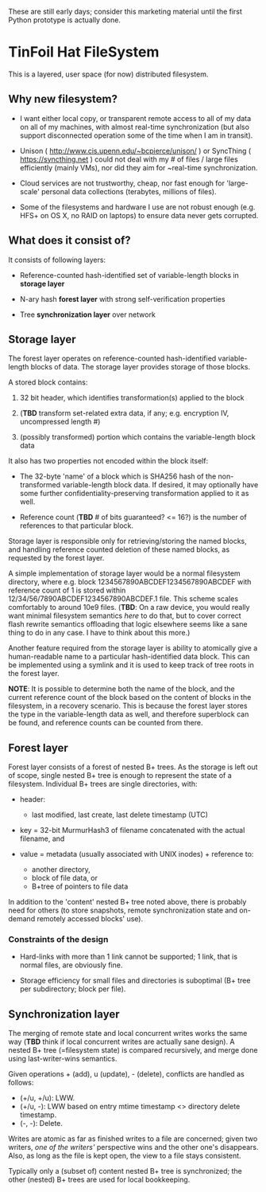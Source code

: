 These are still early days; consider this marketing material until the
first Python prototype is actually done.

# TinFoil Hat FileSystem #

This is a layered, user space (for now) distributed filesystem.

## Why new filesystem? ##

* I want either local copy, or transparent remote access to all of my data
  on all of my machines, with almost real-time synchronization (but also
  support disconnected operation some of the time when I am in transit).

* Unison ( http://www.cis.upenn.edu/~bcpierce/unison/ ) or SyncThing (
  https://syncthing.net ) could not deal with my # of files / large files
  efficiently (mainly VMs), nor did they aim for ~real-time
  synchronization.

* Cloud services are not trustworthy, cheap, nor fast enough for
  'large-scale' personal data collections (terabytes, millions of files).

* Some of the filesystems and hardware I use are not robust enough
  (e.g. HFS+ on OS X, no RAID on laptops) to ensure data never gets
  corrupted.

## What does it consist of? ##

It consists of following layers:

* Reference-counted hash-identified set of variable-length blocks in
  **storage layer**

* N-ary hash **forest layer** with strong self-verification properties

* Tree **synchronization layer** over network


## Storage layer ##

The forest layer operates on reference-counted hash-identified
variable-length blocks of data. The storage layer provides storage of those
blocks.

A stored block contains:

1. 32 bit header, which identifies transformation(s) applied to the block

2. (**TBD** transform set-related extra data, if any; e.g. encryption IV,
   uncompressed length #)

3. (possibly transformed) portion which contains the variable-length
   block data

It also has two properties not encoded within the block itself:

* The 32-byte 'name' of a block which is SHA256 hash of the non-transformed
  variable-length block data. If desired, it may optionally have some
  further confidentiality-preserving transformation applied to it as well.

* Reference count (**TBD** # of bits guaranteed? <= 16?) is the number of
  references to that particular block.

Storage layer is responsible only for retrieving/storing the named blocks,
and handling reference counted deletion of these named blocks, as requested
by the forest layer.

A simple implementation of storage layer would be a normal filesystem
directory, where e.g. block 1234567890ABCDEF1234567890ABCDEF with reference
count of 1 is stored within 12/34/56/7890ABCDEF1234567890ABCDEF.1
file. This scheme scales comfortably to around 10e9 files. (**TBD**: On a
raw device, you would really want minimal filesystem semantics _here_ to do
that, but to cover correct flash rewrite semantics offloading that
logic elsewhere seems like a sane thing to do in any case. I have to think
about this more.)

Another feature required from the storage layer is ability to atomically
give a human-readable name to a particular hash-identified data block. This
can be implemented using a symlink and it is used to keep track of tree
roots in the forest layer.

**NOTE**: It is possible to determine both the name of the block, and the
current reference count of the block based on the content of blocks in
the filesystem, in a recovery scenario. This is because the forest layer
stores the type in the variable-length data as well, and therefore
superblock can be found, and reference counts can be counted from there.

## Forest layer ##

Forest layer consists of a forest of nested B+ trees. As the storage is
left out of scope, single nested B+ tree is enough to represent the state
of a filesystem. Individual B+ trees are single directories, with:

* header:
	* last modified, last create, last delete timestamp (UTC)

* key = 32-bit MurmurHash3 of filename concatenated with the actual
  filename, and

* value = metadata (usually associated with UNIX inodes) + reference to:

	* another directory,
	* block of file data, or
	* B+tree of pointers to file data

In addition to the 'content' nested B+ tree noted above, there is probably
need for others (to store snapshots, remote synchronization state and
on-demand remotely accessed blocks' use).

### Constraints of the design ###

* Hard-links with more than 1 link cannot be supported; 1 link, that is
normal files, are obviously fine.

* Storage efficiency for small files and directories is suboptimal (B+ tree
per subdirectory; block per file).

## Synchronization layer ##

The merging of remote state and local concurrent writes works the same way
(**TBD** think if local concurrent writes are actually sane design). A
nested B+ tree (=filesystem state) is compared recursively, and merge done
using last-writer-wins semantics.

Given operations + (add), u (update), - (delete), conflicts are handled as
follows:

* (+/u, +/u): LWW.
* (+/u, -): LWW based on entry mtime timestamp <> directory delete timestamp.
* (-, -): Delete.

Writes are atomic as far as finished writes to a file are concerned; given
two writers, _one of the writers'_ perspective wins and the other one's
disappears. Also, as long as the file is kept open, the view to a file
stays consistent.

Typically only a (subset of) content nested B+ tree is synchronized; the
other (nested) B+ trees are used for local bookkeeping.
